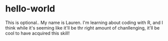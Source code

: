 # hello-world
This is optional..
My name is Lauren. I'm learning about coding with R, and I think while it's seeming like it'll be thr right amount of chanllenging, it'll be cool to have acquired this skill!
